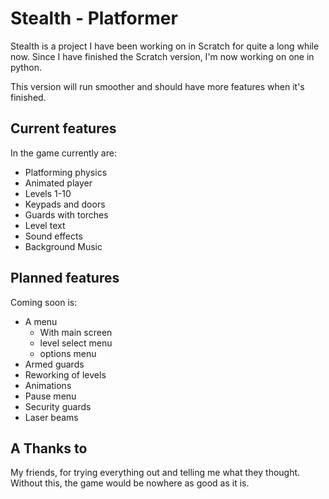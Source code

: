 # Stealth - Platformer

Stealth is a project I have been working on in Scratch for quite a long while now.
Since I have finished the Scratch version, I'm now working on one in python.

This version will run smoother and should have more features when it's finished.

## Current features
In the game currently are:
- Platforming physics
- Animated player
- Levels 1-10
- Keypads and doors
- Guards with torches
- Level text
- Sound effects
- Background Music

## Planned features
Coming soon is:
- A menu
  * With main screen
  * level select menu
  * options menu
- Armed guards
- Reworking of levels
- Animations
- Pause menu
- Security guards
- Laser beams

## A Thanks to
My friends, for trying everything out and telling me what they thought. Without this, the game would be nowhere as good
as it is.